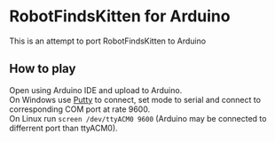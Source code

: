 RobotFindsKitten for Arduino
===

This is an attempt to port RobotFindsKitten to Arduino

## How to play

Open using Arduino IDE and upload to Arduino.   
On Windows use <a href="http://www.chiark.greenend.org.uk/~sgtatham/putty/" target="_blank">Putty</a> to connect, set mode to serial and connect to corresponding COM port at rate 9600.   
On Linux run `screen /dev/ttyACM0 9600` (Arduino may be connected to differrent port than ttyACM0).